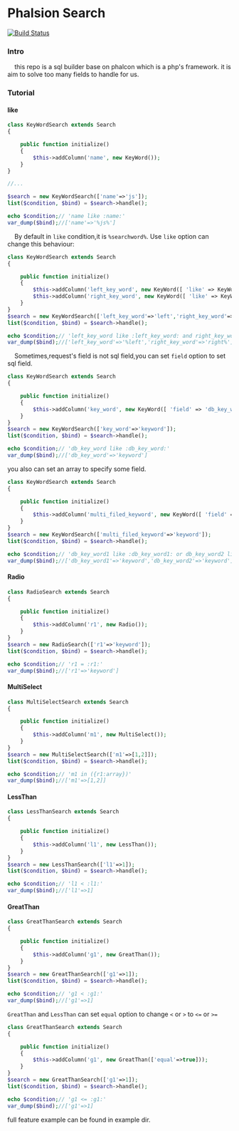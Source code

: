 # Phalsion Search

[![Build Status](https://travis-ci.org/phalsion/search.svg?branch=master)](https://travis-ci.org/phalsion/search)

### Intro
&nbsp;&nbsp;&nbsp;&nbsp;this repo is a sql builder base on phalcon which is a php's framework. 
it is aim to solve too many fields to handle for us.


### Tutorial

#### like
```php
class KeyWordSearch extends Search
{

    public function initialize()
    {
        $this->addColumn('name', new KeyWord());
    }
}

//...

$search = new KeyWordSearch(['name'=>'js']);
list($condition, $bind) = $search->handle();

echo $condition;// 'name like :name:'
var_dump($bind);//['name'=>'%js%']
```   

&nbsp;&nbsp;&nbsp;&nbsp;By default in `like` condition,it is `%searchword%`. Use `like` option can change this behaviour:
```php
class KeyWordSearch extends Search
{

    public function initialize()
    {
        $this->addColumn('left_key_word', new KeyWord([ 'like' => KeyWord::LEFT ]));
        $this->addColumn('right_key_word', new KeyWord([ 'like' => KeyWord::RIGHT ]));
    }
}
$search = new KeyWordSearch(['left_key_word'=>'left','right_key_word'=>'right']);
list($condition, $bind) = $search->handle();

echo $condition;// 'left_key_word like :left_key_word: and right_key_word like :right_key_word:'
var_dump($bind);//['left_key_word'=>'%left','right_key_word'=>'right%']
```

&nbsp;&nbsp;&nbsp;&nbsp;Sometimes,request's field is not sql field,you can set `field` option to set sql field.


```php
class KeyWordSearch extends Search
{

    public function initialize()
    {
        $this->addColumn('key_word', new KeyWord([ 'field' => 'db_key_word' ]));
    }
}
$search = new KeyWordSearch(['key_word'=>'keyword']);
list($condition, $bind) = $search->handle();

echo $condition;// 'db_key_word like :db_key_word:'
var_dump($bind);//['db_key_word'=>'keyword']

```

you also can set an array to specify some field.

```php
class KeyWordSearch extends Search
{

    public function initialize()
    {
        $this->addColumn('multi_filed_keyword', new KeyWord([ 'field' => [ 'db_key_word1', 'db_key_word2' ] ]));
    }
}
$search = new KeyWordSearch(['multi_filed_keyword'=>'keyword']);
list($condition, $bind) = $search->handle();

echo $condition;// 'db_key_word1 like :db_key_word1: or db_key_word2 like :db_key_word2:'
var_dump($bind);//['db_key_word1'=>'keyword','db_key_word2'=>'keyword']
```

#### Radio

```php
class RadioSearch extends Search
{

    public function initialize()
    {
        $this->addColumn('r1', new Radio());
    }
}
$search = new RadioSearch(['r1'=>'keyword']);
list($condition, $bind) = $search->handle();

echo $condition;// 'r1 = :r1:'
var_dump($bind);//['r1'=>'keyword']

```


#### MultiSelect

```php
class MultiSelectSearch extends Search
{

    public function initialize()
    {
        $this->addColumn('m1', new MultiSelect());
    }
}
$search = new MultiSelectSearch(['m1'=>[1,2]]);
list($condition, $bind) = $search->handle();

echo $condition;// 'm1 in ({r1:array})'
var_dump($bind);//['m1'=>[1,2]]

```

#### LessThan
```php
class LessThanSearch extends Search
{

    public function initialize()
    {
        $this->addColumn('l1', new LessThan());
    }
}
$search = new LessThanSearch(['l1'=>1]);
list($condition, $bind) = $search->handle();

echo $condition;// 'l1 < :l1:'
var_dump($bind);//['l1'=>1]
```

#### GreatThan
```php
class GreatThanSearch extends Search
{

    public function initialize()
    {
        $this->addColumn('g1', new GreatThan());
    }
}
$search = new GreatThanSearch(['g1'=>1]);
list($condition, $bind) = $search->handle();

echo $condition;// 'g1 < :g1:'
var_dump($bind);//['g1'=>1]

```


`GreatThan` and `LessThan` can set `equal` option to change `<` or `>` to `<=` or `>=`

```php
class GreatThanSearch extends Search
{

    public function initialize()
    {
        $this->addColumn('g1', new GreatThan(['equal'=>true]));
    }
}
$search = new GreatThanSearch(['g1'=>1]);
list($condition, $bind) = $search->handle();

echo $condition;// 'g1 <= :g1:'
var_dump($bind);//['g1'=>1]

```


full feature example can be found in example dir.





